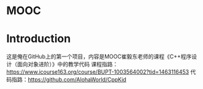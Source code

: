 # MOOC

# Introduction
这是俺在GitHub上的第一个项目，内容是MOOC崔毅东老师的课程《C++程序设计（面向对象进阶）》中的教学代码
课程指路：https://www.icourse163.org/course/BUPT-1003564002?tid=1463116453
代码指路：https://github.com/AlohaWorld/CppKid
